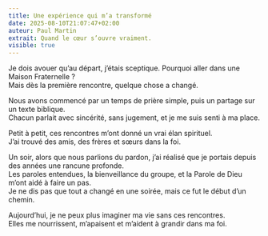 ```yaml
---
title: Une expérience qui m’a transformé
date: 2025-08-10T21:07:47+02:00
auteur: Paul Martin
extrait: Quand le cœur s’ouvre vraiment.
visible: true
---
```

Je dois avouer qu’au départ, j’étais sceptique. Pourquoi aller dans une Maison Fraternelle ?\
Mais dès la première rencontre, quelque chose a changé.  

Nous avons commencé par un temps de prière simple, puis un partage sur un texte biblique.\
Chacun parlait avec sincérité, sans jugement, et je me suis senti à ma place.  

Petit à petit, ces rencontres m’ont donné un vrai élan spirituel.\
J’ai trouvé des amis, des frères et sœurs dans la foi.  

Un soir, alors que nous parlions du pardon, j’ai réalisé que je portais depuis des années une rancune profonde.\
Les paroles entendues, la bienveillance du groupe, et la Parole de Dieu m’ont aidé à faire un pas.\
Je ne dis pas que tout a changé en une soirée, mais ce fut le début d’un chemin.  

Aujourd’hui, je ne peux plus imaginer ma vie sans ces rencontres.\
Elles me nourrissent, m’apaisent et m’aident à grandir dans ma foi.